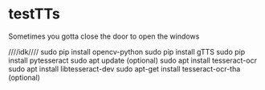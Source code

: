 # testTTs
Sometimes you gotta close the door to open the windows

////idk////
sudo pip install opencv-python
sudo pip install gTTS
sudo pip install pytesseract
sudo apt update (optional)
sudo apt install tesseract-ocr
sudo apt install libtesseract-dev
sudo apt-get install tesseract-ocr-tha (optional)
